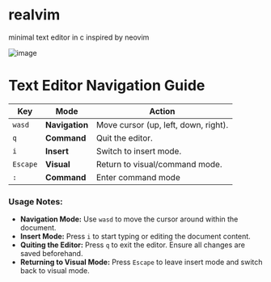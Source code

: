 # realvim
minimal text editor in c inspired by neovim

![image](https://github.com/user-attachments/assets/015dee65-f9ac-424a-b597-a8d10dcec538)

# Text Editor Navigation Guide

| **Key**   | **Mode**      | **Action**                     |
|-----------|---------------|---------------------------------|
| `wasd`    | **Navigation**| Move cursor (up, left, down, right). |
| `q`       | **Command**   | Quit the editor.               |
| `i`       | **Insert**    | Switch to insert mode.         |
| `Escape`  | **Visual**    | Return to visual/command mode. |
| `:`       | **Command**   | Enter command mode             |

### Usage Notes:
- **Navigation Mode:** Use `wasd` to move the cursor around within the document.
- **Insert Mode:** Press `i` to start typing or editing the document content.
- **Quiting the Editor:** Press `q` to exit the editor. Ensure all changes are saved beforehand.
- **Returning to Visual Mode:** Press `Escape` to leave insert mode and switch back to visual mode.

